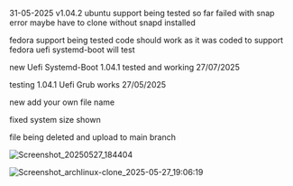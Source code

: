 



31-05-2025 v1.04.2
ubuntu support being tested so far failed with snap error maybe have to clone without snapd installed

fedora support being tested code should work
as it was coded to support fedora uefi systemd-boot will test




new Uefi Systemd-Boot 1.04.1 tested and working 27/07/2025


testing 1.04.1 Uefi Grub works 27/05/2025

new add your own file name

fixed system size shown

file being deleted and upload to main branch

![Screenshot_20250527_184404](https://github.com/user-attachments/assets/a80cd4b0-67a3-46e5-82b1-dc29a736520d)

![Screenshot_archlinux-clone_2025-05-27_19:06:19](https://github.com/user-attachments/assets/a352958e-c17d-4236-85c0-91c569d312bf)
